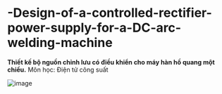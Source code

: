 # -Design-of-a-controlled-rectifier-power-supply-for-a-DC-arc-welding-machine

__Thiết kế bộ nguồn chỉnh lưu có điều khiển cho máy hàn hồ quang một chiều.__
  Môn học: Điện tử công suất

![image](https://github.com/user-attachments/assets/c2d10f33-392d-44cc-b286-771c28374ab4)
